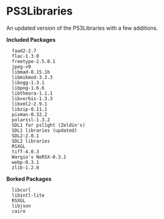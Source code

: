 PS3Libraries
============

An updated version of the PS3Libraries with a few additions.  

**Included Packages**
```
  faad2-2.7  
  flac-1.3.0  
  freetype-2.5.0.1  
  jpeg-v9     
  libmad-0.15.1b  
  libmikmod-3.3.3  
  libogg-1.3.1  
  libpng-1.6.6  
  libtheora-1.1.1  
  libvorbis-1.3.3  
  libxml2-2.9.1  
  libzip-0.11.1  
  pixman-0.32.2  
  polarssl-1.3.2  
  SDL1 for psl1ght (Zeldin's)
  SDL1 libraries (updated)  
  SDL2-2.0.1  
  SDL2 libraries  
  RSXGL
  tiff-4.0.3  
  Wargio's NoRSX-0.3.1  
  webp-0.3.1  
  zlib-1.2.8  
```
**Borked Packages**
```
  libcurl
  libintl-lite
  RSXGL
  libjson
  cairo
```
